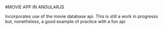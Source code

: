 #MOVIE APP IN ANGULARJS

Incorporates use of the movie database api.  This is still a work in progresss but, nonetheless, a good example of practice with a fun api